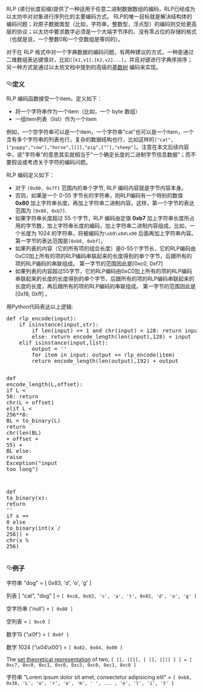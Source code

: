 <!-- TITLE: RLP -->
<!--
<p><strong>Contents</strong></p>
<ul>
<li><a href="#%E5%AE%9A%E4%B9%89">定义</a></li>
<li><a href="#%E4%BE%8B%E5%AD%90">例子</a></li>
</ul>-->

<p>RLP (递归长度前缀)提供了一种适用于任意二进制数据数组的编码，RLP已经成为以太坊中对对象进行序列化的主要编码方式。 RLP的唯一目标就是解决结构体的编码问题；对原子数据类型（比如，字符串，整数型，浮点型）的编码则交给更高层的协议；以太坊中要求数字必须是一个大端字节序的、没有零占位的存储的格式（也就是说，一个整数0和一个空数组是等同的）。</p>
<p>对于在 RLP 格式中对一个字典数据的编码问题，有两种建议的方式，一种是通过二维数组表达键值对，比如<code>[[k1,v1],[k2,v2]...]</code>，并且对键进行字典序排序；另一种方式是通过以太坊文档中提到的高级的<a href="https://github.com/ethereum/wiki/wiki/Patricia-Tree">基数树</a> 编码来实现。</p>
<h3>
<a id="user-content-定义" class="anchor" href="#%E5%AE%9A%E4%B9%89" aria-hidden="true"><svg class="octicon octicon-link" viewbox="0 0 16 16" version="1.1" width="16" height="16" aria-hidden="true"><path fill-rule="evenodd" d="M4 9h1v1H4c-1.5 0-3-1.69-3-3.5S2.55 3 4 3h4c1.45 0 3 1.69 3 3.5 0 1.41-.91 2.72-2 3.25V8.59c.58-.45 1-1.27 1-2.09C10 5.22 8.98 4 8 4H4c-.98 0-2 1.22-2 2.5S3 9 4 9zm9-3h-1v1h1c1 0 2 1.22 2 2.5S13.98 12 13 12H9c-.98 0-2-1.22-2-2.5 0-.83.42-1.64 1-2.09V6.25c-1.09.53-2 1.84-2 3.25C6 11.31 7.55 13 9 13h4c1.45 0 3-1.69 3-3.5S14.5 6 13 6z"></path></svg></a>定义</h3>
<p>RLP 编码函数接受一个item。定义如下：</p>
<ul>
<li>将一个字符串作为一个item（比如，一个 byte 数组）</li>
<li>一组item列表（list）作为一个item</li>
</ul>
<p>例如，一个空字符串可以是一个item，一个字符串"cat"也可以是一个item，一个含有多个字符串的列表也行，复杂的数据结构也行，比如这样的<code>["cat",["puppy","cow"],"horse",[[]],"pig",[""],"sheep"]</code>。注意在本文后续内容中，说"字符串"的意思其实就相当于"一个确定长度的二进制字节信息数据"；而不要假设或考虑关于字符的编码问题。</p>
<p>RLP 编码定义如下：</p>
<ul>
<li>对于 <code>[0x00, 0x7f]</code> 范围内的单个字节, RLP 编码内容就是字节内容本身。</li>
<li>否则，如果是一个 0-55 字节长的字符串，则RLP编码有一个特别的数值 <strong>0x80</strong> 加上字符串长度，再加上字符串二进制内容。这样，第一个字节的表达范围为 <code>[0x80, 0xb7]</code>.</li>
<li>如果字符串长度超过 55 个字节，RLP 编码由定值 <strong>0xb7</strong> 加上字符串长度所占用的字节数，加上字符串长度的编码，加上字符串二进制内容组成。比如，一个长度为 1024 的字符串，将被编码为<code>\xb9\x04\x00</code> 后面再加上字符串内容。第一字节的表达范围是<code>[0xb8, 0xbf]</code>。</li>
<li>如果列表的内容（它的所有项的组合长度）是0-55个字节长，它的RLP编码由0xC0加上所有的项的RLP编码串联起来的长度得到的单个字节，后跟所有的项的RLP编码的串联组成。 第一字节的范围因此是[0xc0, 0xf7]</li>
<li>如果列表的内容超过55字节，它的RLP编码由0xC0加上所有的项的RLP编码串联起来的长度的长度得到的单个字节，后跟所有的项的RLP编码串联起来的长度的长度，再后跟所有的项的RLP编码的串联组成。 第一字节的范围因此是[0xf8, 0xff] 。</li>
</ul>
<p>用Python代码表达以上逻辑:</p>
<div class="highlight highlight-source-python"><pre><span class="pl-k">def</span> <span class="pl-en">rlp_encode</span>(<span class="pl-smi">input</span>):
    <span class="pl-k">if</span> <span class="pl-c1">isinstance</span>(<span class="pl-c1">input</span>,<span class="pl-c1">str</span>):
        <span class="pl-k">if</span> <span class="pl-c1">len</span>(<span class="pl-c1">input</span>) <span class="pl-k">==</span> <span class="pl-c1">1</span> <span class="pl-k">and</span> <span class="pl-c1">chr</span>(<span class="pl-c1">input</span>) <span class="pl-k">&lt;</span> <span class="pl-c1">128</span>: <span class="pl-k">return</span> <span class="pl-c1">input</span>
        <span class="pl-k">else</span>: <span class="pl-k">return</span> encode_length(<span class="pl-c1">len</span>(<span class="pl-c1">input</span>),<span class="pl-c1">128</span>) <span class="pl-k">+</span> <span class="pl-c1">input</span>
    <span class="pl-k">elif</span> <span class="pl-c1">isinstance</span>(<span class="pl-c1">input</span>,<span class="pl-c1">list</span>):
        output <span class="pl-k">=</span> <span class="pl-s"><span class="pl-pds">'</span><span class="pl-pds">'</span></span>
        <span class="pl-k">for</span> item <span class="pl-k">in</span> <span class="pl-c1">input</span>: output <span class="pl-k">+=</span> rlp_encode(item)
        <span class="pl-k">return</span> encode_length(<span class="pl-c1">len</span>(output),<span class="pl-c1">192</span>) <span class="pl-k">+</span> output

<span class="pl-k">def</span> <span class="pl-en">encode_length</span>(<span class="pl-smi">L</span>,<span class="pl-smi">offset</span>):
    <span class="pl-k">if</span> L <span class="pl-k">&lt;</span> <span class="pl-c1">56</span>:
         <span class="pl-k">return</span> <span class="pl-c1">chr</span>(L <span class="pl-k">+</span> offset)
    <span class="pl-k">elif</span> L <span class="pl-k">&lt;</span> <span class="pl-c1">256</span><span class="pl-k">**</span><span class="pl-c1">8</span>:
         <span class="pl-c1">BL</span> <span class="pl-k">=</span> to_binary(L)
         <span class="pl-k">return</span> <span class="pl-c1">chr</span>(<span class="pl-c1">len</span>(<span class="pl-c1">BL</span>) <span class="pl-k">+</span> offset <span class="pl-k">+</span> <span class="pl-c1">55</span>) <span class="pl-k">+</span> <span class="pl-c1">BL</span>
    <span class="pl-k">else</span>:
         <span class="pl-k">raise</span> <span class="pl-c1">Exception</span>(<span class="pl-s"><span class="pl-pds">"</span>input too long<span class="pl-pds">"</span></span>)

<span class="pl-k">def</span> <span class="pl-en">to_binary</span>(<span class="pl-smi">x</span>):
    <span class="pl-k">return</span> <span class="pl-s"><span class="pl-pds">'</span><span class="pl-pds">'</span></span> <span class="pl-k">if</span> x <span class="pl-k">==</span> <span class="pl-c1">0</span> <span class="pl-k">else</span> to_binary(<span class="pl-c1">int</span>(x <span class="pl-k">/</span> <span class="pl-c1">256</span>)) <span class="pl-k">+</span> <span class="pl-c1">chr</span>(x <span class="pl-k">%</span> <span class="pl-c1">256</span>)</pre></div>
<h3>
<a id="user-content-例子" class="anchor" href="#%E4%BE%8B%E5%AD%90" aria-hidden="true"><svg class="octicon octicon-link" viewbox="0 0 16 16" version="1.1" width="16" height="16" aria-hidden="true"><path fill-rule="evenodd" d="M4 9h1v1H4c-1.5 0-3-1.69-3-3.5S2.55 3 4 3h4c1.45 0 3 1.69 3 3.5 0 1.41-.91 2.72-2 3.25V8.59c.58-.45 1-1.27 1-2.09C10 5.22 8.98 4 8 4H4c-.98 0-2 1.22-2 2.5S3 9 4 9zm9-3h-1v1h1c1 0 2 1.22 2 2.5S13.98 12 13 12H9c-.98 0-2-1.22-2-2.5 0-.83.42-1.64 1-2.09V6.25c-1.09.53-2 1.84-2 3.25C6 11.31 7.55 13 9 13h4c1.45 0 3-1.69 3-3.5S14.5 6 13 6z"></path></svg></a>例子</h3>
<p>字符串 "dog" = [ 0x83, 'd', 'o', 'g' ]</p>
<p>列表 [ "cat", "dog" ] = <code>[ 0xc8, 0x83, 'c', 'a', 't', 0x83, 'd', 'o', 'g' ]</code></p>
<p>空字符串 ('null') = <code>[ 0x80 ]</code></p>
<p>空列表 = <code>[ 0xc0 ]</code></p>
<p>数字15 ('\x0f') = <code>[ 0x0f ]</code></p>
<p>数字 1024 ('\x04\x00') = <code>[ 0x82, 0x04, 0x00 ]</code></p>
<p>The <a href="http://en.wikipedia.org/wiki/Set-theoretic_definition_of_natural_numbers" rel="nofollow">set theoretical representation</a> of two, <code>[ [], [[]], [ [], [[]] ] ] = [ 0xc7, 0xc0, 0xc1, 0xc0, 0xc3, 0xc0, 0xc1, 0xc0 ]</code></p>
<p>字符串 "Lorem ipsum dolor sit amet, consectetur adipisicing elit" = <code>[ 0xb8, 0x38, 'L', 'o', 'r', 'e', 'm', ' ', ... , 'e', 'l', 'i', 't' ]</code></p>